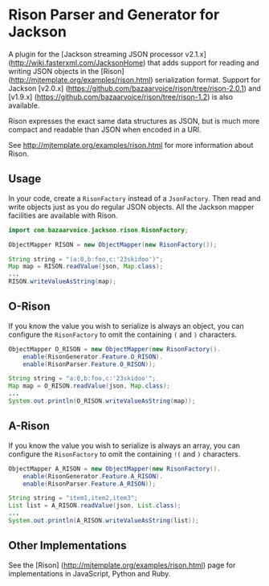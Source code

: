 Rison Parser and Generator for Jackson
======================================

A plugin for the [Jackson streaming JSON processor v2.1.x] (http://wiki.fasterxml.com/JacksonHome) that adds
support for reading and writing JSON objects in the [Rison] (http://mjtemplate.org/examples/rison.html)
serialization format.  Support for Jackson [v2.0.x] (https://github.com/bazaarvoice/rison/tree/rison-2.0.1)
and [v1.9.x] (https://github.com/bazaarvoice/rison/tree/rison-1.2) is also available.

Rison expresses the exact same data structures as JSON, but is much more compact and readable than JSON
when encoded in a URI.

See http://mjtemplate.org/examples/rison.html for more information about Rison.

Usage
-----

In your code, create a `RisonFactory` instead of a `JsonFactory`.  Then read and write objects just
as you do regular JSON objects.  All the Jackson mapper facilities are available with Rison.

```java
import com.bazaarvoice.jackson.rison.RisonFactory;

ObjectMapper RISON = new ObjectMapper(new RisonFactory());

String string = "(a:0,b:foo,c:'23skidoo')";
Map map = RISON.readValue(json, Map.class);
...
RISON.writeValueAsString(map);
```

O-Rison
-------

If you know the value you wish to serialize is always an object, you can configure the `RisonFactory`
to omit the containing `(` and `)` characters.

```java
ObjectMapper O_RISON = new ObjectMapper(new RisonFactory().
    enable(RisonGenerator.Feature.O_RISON).
    enable(RisonParser.Feature.O_RISON));

String string = "a:0,b:foo,c:'23skidoo'";
Map map = O_RISON.readValue(json, Map.class);
...
System.out.println(O_RISON.writeValueAsString(map));
```


A-Rison
-------

If you know the value you wish to serialize is always an array, you can configure the `RisonFactory`
to omit the containing `!(` and `)` characters.

```java
ObjectMapper A_RISON = new ObjectMapper(new RisonFactory().
    enable(RisonGenerator.Feature.A_RISON).
    enable(RisonParser.Feature.A_RISON));

String string = "item1,item2,item3";
List list = A_RISON.readValue(json, List.class);
...
System.out.println(A_RISON.writeValueAsString(list));
```


Other Implementations
---------------------
See the [Rison] (http://mjtemplate.org/examples/rison.html) page for implementations in JavaScript,
Python and Ruby.
